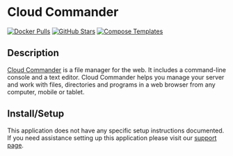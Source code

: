 # Cloud Commander

[![Docker Pulls](https://img.shields.io/docker/pulls/coderaiser/cloudcmd?style=flat-square&color=607D8B&label=docker%20pulls&logo=docker)](https://hub.docker.com/r/coderaiser/cloudcmd)
[![GitHub Stars](https://img.shields.io/github/stars/coderaiser/cloudcmd?style=flat-square&color=607D8B&label=github%20stars&logo=github)](https://github.com/coderaiser/cloudcmd)
[![Compose Templates](https://img.shields.io/static/v1?style=flat-square&color=607D8B&label=compose&message=templates)](https://github.com/GhostWriters/DockSTARTer/tree/main/compose/.apps/cloudcmd)

## Description

[Cloud Commander](https://cloudcmd.io/) is a file manager for the web. It
includes a command-line console and a text editor. Cloud Commander helps you
manage your server and work with files, directories and programs in a web
browser from any computer, mobile or tablet.

## Install/Setup

This application does not have any specific setup instructions documented. If
you need assistance setting up this application please visit our
[support page](https://dockstarter.com/basics/support/).
